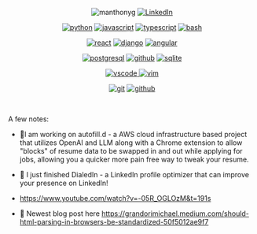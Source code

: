 <p align="center">
 <img src="https://komarev.com/ghpvc/?username=manthonyg" alt="manthonyg" />
 <a href="https://www.linkedin.com/in/michael-grandori/"><img src="https://img.shields.io/badge/LinkedIn--_.svg?style=social&logo=linkedin" alt="LinkedIn"></a>
</p>

<p align="center">
<a href="#"><img src="https://img.shields.io/badge/python-FFFF00.svg?style=for-the-badge&logo=python&logoColor=0768a8&labelColor=ffffff" alt="python"></a>
<a href="#"><img src="https://img.shields.io/badge/JS-f5f542.svg?style=for-the-badge&logo=javascript&logoColor=f5f542&labelColor=ffffff" alt="javascript"></a>
 <a href="#"><img src="https://img.shields.io/badge/TS-green.svg?style=for-the-badge&logo=typescriptt&logoColor=green&labelColor=ffffff" alt="typescript"></a>
<a href="#"><img src="https://img.shields.io/badge/BASH-4a5057.svg?style=for-the-badge&logo=gnu-bash&logoColor=4a5057&labelColor=ffffff" alt="bash"></a>
</p>

<p align="center">					    
<a href="#"><img src="https://img.shields.io/badge/react-61DAFB.svg?style=for-the-badge&logo=react&logoColor=61DAFB&labelColor=ffffff" alt="react"></a>
<a href="#"><img src="https://img.shields.io/badge/django-47474f.svg?style=for-the-badge&logo=django&logoColor=black&labelColor=ffffff" alt="django"></a>
 <a href="#"><img src="https://img.shields.io/badge/angular-red.svg?style=for-the-badge&logo=angular&logoColor=red&labelColor=ffffff" alt="angular"></a>
</p>

<p align="center">
<a href="#"><img src="https://img.shields.io/badge/postgresql-6566ba.svg?style=for-the-badge&logo=postgresql&logoColor=6566ba&labelColor=ffffff" alt="postgresql"></a>
<a href="#"><img src="https://img.shields.io/badge/mongodb-black.svg?style=for-the-badge&logo=mongodb&logoColor=black&labelColor=ffffff" alt="github"></a>
<a href="#"><img src="https://img.shields.io/badge/sqlite-1daede.svg?style=for-the-badge&logo=sqlite&logoColor=1daede&labelColor=ffffff" alt="sqlite"></a>
</p>

<p align="center">
<a href="#">
<img src="https://img.shields.io/badge/vscode-blue.svg?style=for-the-badge&logo=visual-studio-code&labelColor=ffffff&logoColor=blue" alt="vscode">
</a>
<a href="#"><img src="https://img.shields.io/badge/vim-darkgreen.svg?style=for-the-badge&logo=vim&logoColor=darkgreen&labelColor=ffffff" alt="vim"></a>
</p>

<p align="center">
<a href="#"><img src="https://img.shields.io/badge/git-F05032.svg?style=for-the-badge&logo=git&logoColor=F05032&labelColor=ffffff" alt="git"></a>
<a href="#"><img src="https://img.shields.io/badge/github-black.svg?style=for-the-badge&logo=github&logoColor=black&labelColor=ffffff" alt="github"></a>
</p><br>

A few notes:
- 🔭I am working on autofill.d - a AWS cloud infrastructure based project that utilizes OpenAI and LLM along with a Chrome extension to allow "blocks" of resume data to be swapped in and out while applying for jobs, allowing you a quicker more pain free way to tweak your resume.
- 🌱 I just finished DialedIn - a LinkedIn profile optimizer that can improve your presence on LinkedIn!
- https://www.youtube.com/watch?v=-05R_OGLOzM&t=191s

- 👊 Newest blog post here https://grandorimichael.medium.com/should-html-parsing-in-browsers-be-standardized-50f5012ae9f7

